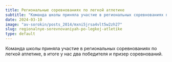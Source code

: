 ```yaml
---
title: Региональные соревнованиях по легкой атлетике
subtitle: "Команда школы приняла участие в региональных соревнованиях по легкой атлетике, в итоге у нас два победителя и призер соревнований."
date: 2024-03-10
image: "av-sorokin/posts_2014/mxni5jrsa4vlt5w2zh27"
slug: regionalnye-sorevnovaniyah-po-legkoj-atletike
type: default
---
```

Команда школы приняла участие в региональных соревнованиях по легкой атлетике, в итоге у нас два победителя и призер соревнований.